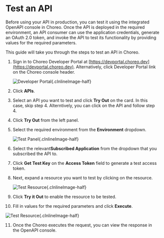# Test an API
 
Before using your API in production, you can test it using the integrated OpenAPI console in Choreo. Once the API is deployed in the required environment, an API consumer can use the application credentials, generate an OAuth 2.0 token, and invoke the API to test its functionality by providing values for the required parameters. 

This guide will take you through the steps to test an API in Choreo. 

1. Sign in to Choreo Developer Portal at [https://devportal.choreo.dev](https://devportal.choreo.dev). Alternatively, click  Developer Portal link on the Choreo console header. 

    ![Developer Portal](../assets/img/developer-portal/manage-applications/developer-portal.png){.cInlineImage-half}

2. Click **APIs**.
3. Select an API you want to test and click **Try Out** on the card. In this case, skip step 4. Alterntively, you can click on the API and follow step 4. 
4. Click **Try Out** from the left panel.
5. Select the required environment from the **Environment** dropdown.

    ![Test Panel](../assets/img/developer-portal/test-api/test-panel.png){.cInlineImage-half}

6. Select the relevant**Subscribed Application** from the dropdown that you subscribed the API to. 
7. Click **Get Test Key** on the **Access Token** field to generate a test access token. 
8. Next, expand a resource you want to test by clicking on the resource.

    ![Test Resource](../assets/img/developer-portal/test-api/test-resource.png){.cInlineImage-half}

9. Click **Try it Out** to enable the resource to be tested.  
10. Fill in values for the required parameters and click **Execute**.

   ![Test Resource](../assets/img/developer-portal/test-api/test-enabled-resource.png){.cInlineImage-half}

11. Once the Choreo executes the request, you can view the response in the OpenAPI console.  

